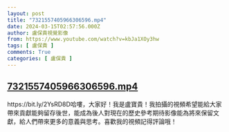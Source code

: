 ```yaml
---
layout: post
title: "7321557405966306596.mp4"
date: 2024-03-15T02:57:56.000Z
author: 盧保貴視覺影像
from: https://www.youtube.com/watch?v=kbJa1XOy3hw
tags: [ 盧保貴 ]
comments: True
categories: [ 盧保貴 ]
---
```

<!--1710471476000-->
[7321557405966306596.mp4](https://www.youtube.com/watch?v=kbJa1XOy3hw)
------

<div>
https://bit.ly/2YsRD8D哈嘍，大家好！我是盧寶貴！我拍攝的視頻希望能給大家帶來貢獻能夠留存後世，能成為後人對現在的歷史參考期待影像能為將來保留文獻，給人們帶來更多的意義與思考。喜歡我的視頻記得評論哦！
</div>
